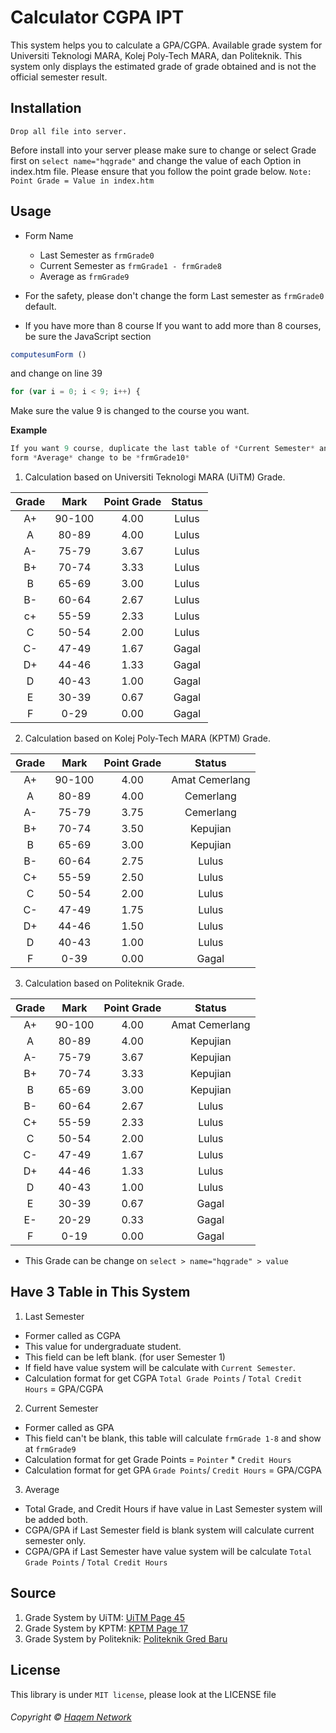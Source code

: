 # Calculator CGPA IPT
This system helps you to calculate a GPA/CGPA. Available grade system for Universiti Teknologi MARA, Kolej Poly-Tech MARA, dan Politeknik. This system only displays the estimated grade of grade obtained and is not the official semester result.

## Installation
```
Drop all file into server.
```
Before install into your server please make sure to change or select Grade first on ```select name="hqgrade"``` and change the value of each Option in index.htm file. Please ensure that you follow the point grade below. ```Note: Point Grade = Value in index.htm```

## Usage

* Form Name
  - Last Semester as ```frmGrade0```
  - Current Semester as ```frmGrade1 - frmGrade8```
  - Average as ```frmGrade9```

* For the safety, please don't change the form Last semester as ```frmGrade0``` default.

* If you have more than 8 course If you want to add more than 8 courses, be sure the JavaScript section
```javascript 
computesumForm ()
``` 
and change on line 39 
```javascript 
for (var i = 0; i < 9; i++) {
```
Make sure the value 9 is changed to the course you want. 

**Example**

```d
If you want 9 course, duplicate the last table of *Current Semester* and change to *frmGrade9* and 
form *Average* change to be *frmGrade10*
```

1. Calculation based on Universiti Teknologi MARA (UiTM) Grade. 

| Grade  | Mark | Point Grade | Status |
| :---:  |:---: |    :---:    | :---:  |
| A+  | 90-100  | 4.00 | Lulus |
| A  | 80-89  | 4.00 | Lulus |
| A- | 75-79   | 3.67 | Lulus |
| B+  | 70-74  | 3.33 | Lulus |
| B  | 65-69  | 3.00 | Lulus |
| B-  | 60-64  | 2.67 | Lulus |
| c+  | 55-59  | 2.33 | Lulus |
| C  | 50-54  | 2.00 | Lulus |
| C-  | 47-49  | 1.67 | Gagal |
| D+  | 44-46  | 1.33 | Gagal |
| D  | 40-43  | 1.00 | Gagal |
| E  | 30-39  | 0.67 | Gagal |
| F  | 0-29  | 0.00 | Gagal |

2. Calculation based on Kolej Poly-Tech MARA (KPTM) Grade. 

| Grade  | Mark | Point Grade | Status |
| :---:  |:---: |    :---:    | :---:  |
| A+  | 90-100  | 4.00 | Amat Cemerlang |
| A  | 80-89  | 4.00 | Cemerlang |
| A-  | 75-79  | 3.75 | Cemerlang |
| B+  | 70-74  | 3.50 | Kepujian |
| B  | 65-69  | 3.00 | Kepujian |
| B-  | 60-64  | 2.75 | Lulus |
| C+  | 55-59  | 2.50 | Lulus |
| C  | 50-54  | 2.00 | Lulus |
| C-  | 47-49  | 1.75 | Lulus |
| D+  | 44-46  | 1.50 | Lulus |
| D  | 40-43  | 1.00 | Lulus |
| F  | 0-39 | 0.00 | Gagal |

3. Calculation based on Politeknik Grade. 

| Grade  | Mark | Point Grade | Status |
| :---:  |:---: |    :---:    | :---:  |
| A+  | 90-100  | 4.00 | Amat Cemerlang |
| A  | 80-89  | 4.00 | Kepujian |
| A-  | 75-79  | 3.67 | Kepujian |
| B+  | 70-74  | 3.33 | Kepujian |
| B  | 65-69  | 3.00 | Kepujian |
| B-  | 60-64  | 2.67 | Lulus |
| C+  | 55-59  | 2.33 | Lulus |
| C  | 50-54  | 2.00 | Lulus |
| C-  | 47-49  | 1.67 | Lulus |
| D+ | 44-46  | 1.33 | Lulus |
| D  | 40-43  | 1.00 | Lulus |
| E  | 30-39  | 0.67 | Gagal |
| E- | 20-29 | 0.33 | Gagal |
| F  | 0-19  | 0.00 | Gagal |

* This Grade can be change on ```select > name="hqgrade" > value```

## Have 3 Table in This System

1. Last Semester
  - Former called as CGPA
  - This value for undergraduate student.
  - This field can be left blank. (for user Semester 1)
  - If field have value system will be calculate with ```Current Semester```.
  - Calculation format for get CGPA ```Total Grade Points``` / ```Total Credit Hours``` = GPA/CGPA
2. Current Semester
  - Former called as GPA
  - This field can't be blank, this table will calculate ```frmGrade 1-8``` and show at ```frmGrade9```
  - Calculation format for get Grade Points = ```Pointer``` * ```Credit Hours```
  - Calculation format for get GPA ```Grade Points```/ ```Credit Hours``` = GPA/CGPA
3. Average
  - Total Grade, and Credit Hours if have value in Last Semester system will be added both.
  - CGPA/GPA if Last Semester field is blank system will calculate current semester only.
  - CGPA/GPA if Last Semester have value system will be calculate ```Total Grade Points``` / ```Total Credit Hours```

## Source

1. Grade System by UiTM: [UiTM Page 45](https://hea.uitm.edu.my/v3/downloads/Acad_regulations/PerAkadDip-SarjanaMudaUiTMPindaan2017Bil1.pdf)
2. Grade System by KPTM: [KPTM Page 17](http://astar.kptm.edu.my/v3/images/kptm/BPAKPTMPINDAAN2015SENATFinalDraf15Meil2015.pdf)
3. Grade System by Politeknik: [Politeknik Gred Baru](http://122.129.120.12/bahan/BPN%20-%20PINDAAN_PELAKSANAAN_SISTEM_GRED_BAHARU_POLITEKNIK_KPT.pdf)


## License
This library is under ```MIT license```, please look at the LICENSE file

###### Copyright © [Haqem Network](https://haqem.my)
